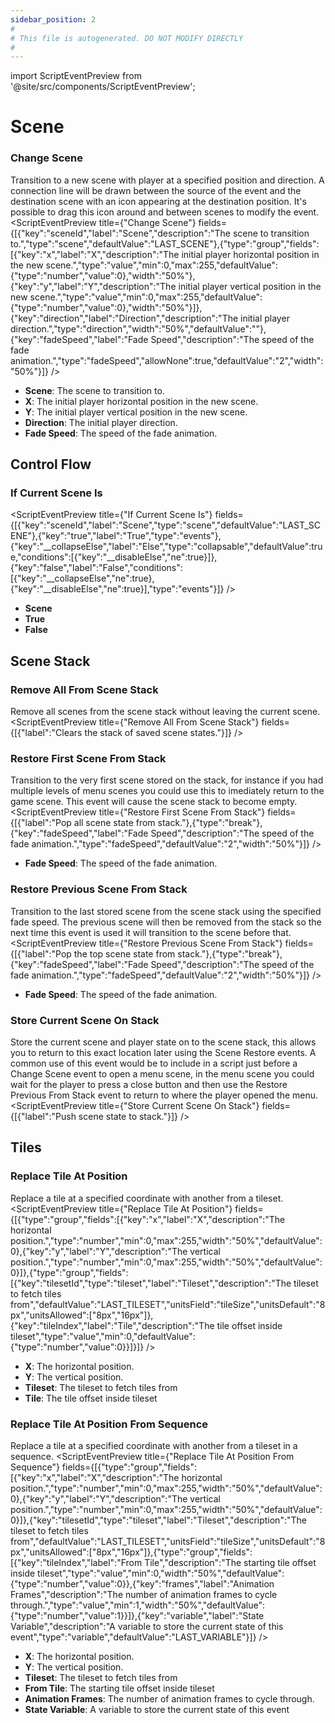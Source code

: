 ```yaml
---
sidebar_position: 2
#
# This file is autogenerated. DO NOT MODIFY DIRECTLY
#
---
```


import ScriptEventPreview from '@site/src/components/ScriptEventPreview';

# Scene

### Change Scene
Transition to a new scene with player at a specified position and direction. A connection line will be drawn between the source of the event and the destination scene with an icon appearing at the destination position. It's possible to drag this icon around and between scenes to modify the event.
<ScriptEventPreview title={"Change Scene"} fields={[{"key":"sceneId","label":"Scene","description":"The scene to transition to.","type":"scene","defaultValue":"LAST_SCENE"},{"type":"group","fields":[{"key":"x","label":"X","description":"The initial player horizontal position in the new scene.","type":"value","min":0,"max":255,"defaultValue":{"type":"number","value":0},"width":"50%"},{"key":"y","label":"Y","description":"The initial player vertical position in the new scene.","type":"value","min":0,"max":255,"defaultValue":{"type":"number","value":0},"width":"50%"}]},{"key":"direction","label":"Direction","description":"The initial player direction.","type":"direction","width":"50%","defaultValue":""},{"key":"fadeSpeed","label":"Fade Speed","description":"The speed of the fade animation.","type":"fadeSpeed","allowNone":true,"defaultValue":"2","width":"50%"}]} />

- **Scene**: The scene to transition to.  
- **X**: The initial player horizontal position in the new scene.  
- **Y**: The initial player vertical position in the new scene.  
- **Direction**: The initial player direction.  
- **Fade Speed**: The speed of the fade animation.  

## Control Flow
### If Current Scene Is
<ScriptEventPreview title={"If Current Scene Is"} fields={[{"key":"sceneId","label":"Scene","type":"scene","defaultValue":"LAST_SCENE"},{"key":"true","label":"True","type":"events"},{"key":"__collapseElse","label":"Else","type":"collapsable","defaultValue":true,"conditions":[{"key":"__disableElse","ne":true}]},{"key":"false","label":"False","conditions":[{"key":"__collapseElse","ne":true},{"key":"__disableElse","ne":true}],"type":"events"}]} />

- **Scene**  
- **True**  
- **False**  

## Scene Stack
### Remove All From Scene Stack
Remove all scenes from the scene stack without leaving the current scene.
<ScriptEventPreview title={"Remove All From Scene Stack"} fields={[{"label":"Clears the stack of saved scene states."}]} />


### Restore First Scene From Stack
Transition to the very first scene stored on the stack, for instance if you had multiple levels of menu scenes you could use this to imediately return to the game scene. This event will cause the scene stack to become empty.
<ScriptEventPreview title={"Restore First Scene From Stack"} fields={[{"label":"Pop all scene state from stack."},{"type":"break"},{"key":"fadeSpeed","label":"Fade Speed","description":"The speed of the fade animation.","type":"fadeSpeed","defaultValue":"2","width":"50%"}]} />

- **Fade Speed**: The speed of the fade animation.  

### Restore Previous Scene From Stack
Transition to the last stored scene from the scene stack using the specified fade speed. The previous scene will then be removed from the stack so the next time this event is used it will transition to the scene before that.
<ScriptEventPreview title={"Restore Previous Scene From Stack"} fields={[{"label":"Pop the top scene state from stack."},{"type":"break"},{"key":"fadeSpeed","label":"Fade Speed","description":"The speed of the fade animation.","type":"fadeSpeed","defaultValue":"2","width":"50%"}]} />

- **Fade Speed**: The speed of the fade animation.  

### Store Current Scene On Stack
Store the current scene and player state on to the scene stack, this allows you to return to this exact location later using the Scene Restore events. A common use of this event would be to include in a script just before a Change Scene event to open a menu scene, in the menu scene you could wait for the player to press a close button and then use the Restore Previous From Stack event to return to where the player opened the menu.
<ScriptEventPreview title={"Store Current Scene On Stack"} fields={[{"label":"Push scene state to stack."}]} />


## Tiles
### Replace Tile At Position
Replace a tile at a specified coordinate with another from a tileset.
<ScriptEventPreview title={"Replace Tile At Position"} fields={[{"type":"group","fields":[{"key":"x","label":"X","description":"The horizontal position.","type":"number","min":0,"max":255,"width":"50%","defaultValue":0},{"key":"y","label":"Y","description":"The vertical position.","type":"number","min":0,"max":255,"width":"50%","defaultValue":0}]},{"type":"group","fields":[{"key":"tilesetId","type":"tileset","label":"Tileset","description":"The tileset to fetch tiles from","defaultValue":"LAST_TILESET","unitsField":"tileSize","unitsDefault":"8px","unitsAllowed":["8px","16px"]},{"key":"tileIndex","label":"Tile","description":"The tile offset inside tileset","type":"value","min":0,"defaultValue":{"type":"number","value":0}}]}]} />

- **X**: The horizontal position.  
- **Y**: The vertical position.  
- **Tileset**: The tileset to fetch tiles from  
- **Tile**: The tile offset inside tileset  

### Replace Tile At Position From Sequence
Replace a tile at a specified coordinate with another from a tileset in a sequence.
<ScriptEventPreview title={"Replace Tile At Position From Sequence"} fields={[{"type":"group","fields":[{"key":"x","label":"X","description":"The horizontal position.","type":"number","min":0,"max":255,"width":"50%","defaultValue":0},{"key":"y","label":"Y","description":"The vertical position.","type":"number","min":0,"max":255,"width":"50%","defaultValue":0}]},{"key":"tilesetId","type":"tileset","label":"Tileset","description":"The tileset to fetch tiles from","defaultValue":"LAST_TILESET","unitsField":"tileSize","unitsDefault":"8px","unitsAllowed":["8px","16px"]},{"type":"group","fields":[{"key":"tileIndex","label":"From Tile","description":"The starting tile offset inside tileset","type":"value","min":0,"width":"50%","defaultValue":{"type":"number","value":0}},{"key":"frames","label":"Animation Frames","description":"The number of animation frames to cycle through.","type":"value","min":1,"width":"50%","defaultValue":{"type":"number","value":1}}]},{"key":"variable","label":"State Variable","description":"A variable to store the current state of this event","type":"variable","defaultValue":"LAST_VARIABLE"}]} />

- **X**: The horizontal position.  
- **Y**: The vertical position.  
- **Tileset**: The tileset to fetch tiles from  
- **From Tile**: The starting tile offset inside tileset  
- **Animation Frames**: The number of animation frames to cycle through.  
- **State Variable**: A variable to store the current state of this event  

